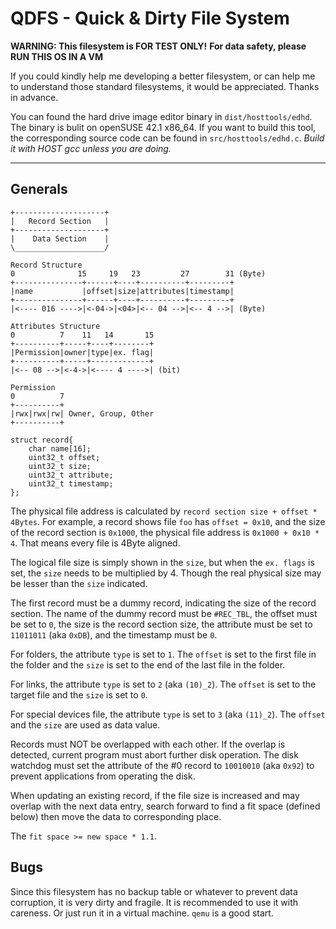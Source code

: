 QDFS - Quick & Dirty File System
================================

**WARNING: This filesystem is FOR TEST ONLY!**
**For data safety, please RUN THIS OS IN A VM**

If you could kindly help me developing a better filesystem, or can help me to
understand those standard filesystems, it would be appreciated. Thanks in 
advance.

You can found the hard drive image editor binary in `dist/hosttools/edhd`.
The binary is bulit on openSUSE 42.1 x86_64. If you want to build this tool,
the corresponding source code can be found in `src/hosttools/edhd.c`. *Build
it with HOST gcc unless you are doing.*

-------------------------------------------------------------------------------

Generals
-------------------------------------------------------------------------------
```
+--------------------+
|   Record Section   | 
+--------------------+
|    Data Section    |
\____________________/

Record Structure
0              15     19   23         27        31 (Byte)
+---------------+------+----+----------+---------+
|name           |offset|size|attributes|timestamp|
+---------------+------+----+----------+---------+
|<---- 016 ---->|<-04->|<04>|<-- 04 -->|<-- 4 -->| (Byte)

Attributes Structure
0          7    11   14       15
+----------+-----+----+--------+
|Permission|owner|type|ex. flag|
+----------+-----+-------------+
|<-- 08 -->|<-4->|<---- 4 ---->| (bit)

Permission
0          7
+----------+
|rwx|rwx|rw| Owner, Group, Other
+----------+
```

```
struct record{
	char name[16];
	uint32_t offset;
	uint32_t size;
	uint32_t attribute;
	uint32_t timestamp;
};
```

The physical file address is calculated by `record section size + offset *
4Bytes`. For example, a record shows file `foo` has `offset = 0x10`, and the 
size of the record section is `0x1000`, the physical file address is 
`0x1000 + 0x10 * 4`. That means every file is 4Byte aligned.

The logical file size is simply shown in the `size`, but when the `ex. flags`
is set, the `size` needs to be multiplied by 4. Though the real physical size
may be lesser than the `size` indicated.

The first record must be a dummy record, indicating the size of the record
section. The name of the dummy record must be `#REC_TBL`, the offset must be
set to `0`, the size is the record section size, the attribute must be set 
to `11011011` (aka `0xDB`), and the timestamp must be `0`.

For folders, the attribute `type` is set to `1`. The `offset` is set to the
first file in the folder and the `size` is set to the end of the last file in
the folder.

For links, the attribute `type` is set to `2` (aka `(10)_2`). The `offset` is
set to the target file and the `size` is set to `0`.

For special devices file, the attribute `type` is set to `3` (aka `(11)_2`).
The `offset` and the `size` are used as data value.

Records must NOT be overlapped with each other. If the overlap is detected,
current program must abort further disk operation. The disk watchdog must set
the attribute of the #0 record to `10010010` (aka `0x92`) to prevent
applications from operating the disk.

When updating an existing record, if the file size is increased and may overlap
with the next data entry, search forward to find a fit space (defined below) 
then move the data to corresponding place.

The `fit space >= new space * 1.1`.

Bugs
-------------------------------------------------------------------------------

Since this filesystem has no backup table or whatever to prevent data 
corruption, it is very dirty and fragile. It is recommended to use it with
careness. Or just run it in a virtual machine. `qemu` is a good start.


